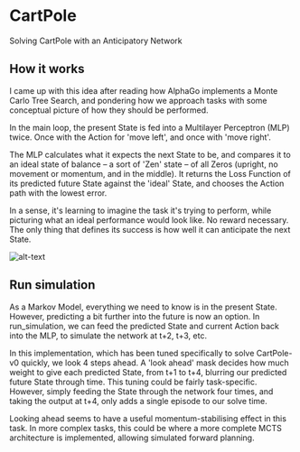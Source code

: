 # CartPole
Solving CartPole with an Anticipatory Network

## How it works
I came up with this idea after reading how AlphaGo implements a Monte Carlo Tree Search, and pondering how we approach tasks with some conceptual picture of how they should be performed.

In the main loop, the present State is fed into a Multilayer Perceptron (MLP) twice. Once with the Action for 'move left', and once with 'move right'.

The MLP calculates what it expects the next State to be, and compares it to an ideal state of balance – a sort of 'Zen' state – of all Zeros (upright, no movement or momentum, and in the middle). It returns the Loss Function of its predicted future State against the 'ideal' State, and chooses the Action path with the lowest error.

In a sense, it's learning to imagine the task it's trying to perform, while picturing what an ideal performance would look like. No reward necessary. The only thing that defines its success is how well it can anticipate the next State.

![alt-text](https://i.imgur.com/UI3nbsg.png)

## Run simulation
As a Markov Model, everything we need to know is in the present State. However, predicting a bit further into the future is now an option. In run_simulation, we can feed the predicted State and current Action back into the MLP, to simulate the network at t+2, t+3, etc.

In this implementation, which has been tuned specifically to solve CartPole-v0 quickly, we look 4 steps ahead. A 'look ahead' mask decides how much weight to give each predicted State, from t+1 to t+4, blurring our predicted future State through time. This tuning could be fairly task-specific. However, simply feeding the State through the network four times, and taking the output at t+4, only adds a single episode to our solve time.

Looking ahead seems to have a useful momentum-stabilising effect in this task. In more complex tasks, this could be where a more complete MCTS architecture is implemented, allowing simulated forward planning.
